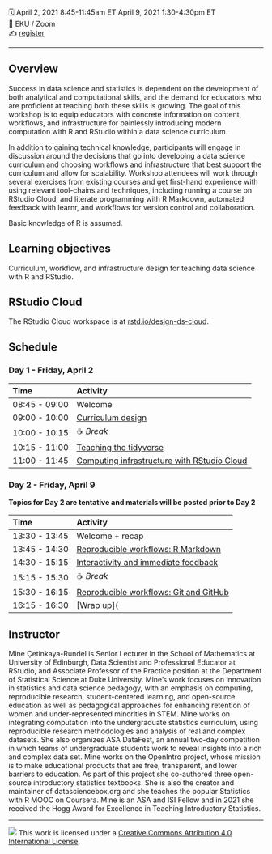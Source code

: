 :spiral_calendar: April 2, 2021 8:45-11:45am ET April 9, 2021  1:30-4:30pm ET  
:pushpin:             EKU / Zoom  
:writing_hand:    [register](https://eku.zoom.us/meeting/register/tJEsduqtqz4oGtAhcHSNhUNYQxCCeeH9ioJg)  

-----

## Overview

Success in data science and statistics is dependent on the development of both analytical and computational skills, and the demand for educators who are proficient at teaching both these skills is growing. The goal of this workshop is to equip educators with concrete information on content, workflows, and infrastructure for painlessly introducing modern computation with R and RStudio within a data science curriculum.

In addition to gaining technical knowledge, participants will engage in discussion around the decisions that go into developing a data science curriculum and choosing workflows and infrastructure that best support the curriculum and allow for scalability. Workshop attendees will work through several exercises from existing courses and get first-hand experience with using relevant tool-chains and techniques, including running a course on RStudio Cloud, and literate programming with R Markdown, automated feedback with learnr, and workflows for version control and collaboration.

Basic knowledge of R is assumed.

## Learning objectives

Curriculum, workflow, and infrastructure design for teaching data science with R and RStudio.

## RStudio Cloud

The RStudio Cloud workspace is at  [rstd.io/design-ds-cloud](https://rstd.io/design-ds-cloud).

## Schedule

### Day 1 - Friday, April 2

| Time          | Activity         |
| :------------ | :--------------- |
| 08:45 - 09:00 | Welcome  |
| 09:00 - 10:00 | [Curriculum design](https://github.com/mine-cetinkaya-rundel/2021-eku-design-ds/blob/master/materials/01-curriculum-design/01-curriculum-design.html) |
| 10:00 - 10:15 | :coffee: *Break*   |
| 10:15 - 11:00 | [Teaching the tidyverse](https://github.com/mine-cetinkaya-rundel/2021-eku-design-ds/blob/master/materials/02-teach-tidyverse/02-teach-tidyverse.html) |
| 11:00 - 11:45 | [Computing infrastructure with RStudio Cloud]() |

### Day 2 - Friday, April 9

**Topics for Day 2 are tentative and materials will be posted prior to Day 2**

| Time          | Activity         |
| :------------ | :--------------- |
| 13:30 - 13:45 | Welcome + recap  |
| 13:45 - 14:30 | [Reproducible workflows: R Markdown]() |
| 14:30 - 15:15 | [Interactivity and immediate feedback]() |
| 15:15 - 15:30 | :coffee: *Break*   |
| 15:30 - 16:15 | [Reproducible workflows: Git and GitHub]() |
| 16:15 - 16:30 | [Wrap up]( |

## Instructor

Mine Çetinkaya-Rundel is Senior Lecturer in the School of Mathematics at University of Edinburgh, Data Scientist and Professional Educator at RStudio, and Associate Professor of the Practice position at the Department of Statistical Science at Duke University. Mine’s work focuses on innovation in statistics and data science pedagogy, with an emphasis on computing, reproducible research, student-centered learning, and open-source education as well as pedagogical approaches for enhancing retention of women and under-represented minorities in STEM. Mine works on integrating computation into the undergraduate statistics curriculum, using reproducible research methodologies and analysis of real and complex datasets. She also organizes ASA DataFest, an annual two-day competition in which teams of undergraduate students work to reveal insights into a rich and complex data set. Mine works on the OpenIntro project, whose mission is to make educational products that are free, transparent, and lower barriers to education. As part of this project she co-authored three open-source introductory statistics textbooks. She is also the creator and maintainer of datasciencebox.org and she teaches the popular Statistics with R MOOC on Coursera. Mine is an ASA and ISI Fellow and in 2021 she received the Hogg Award for Excellence in Teaching Introductory Statistics.


-----

![](https://i.creativecommons.org/l/by/4.0/88x31.png) This work is
licensed under a [Creative Commons Attribution 4.0 International
License](https://creativecommons.org/licenses/by/4.0/).
